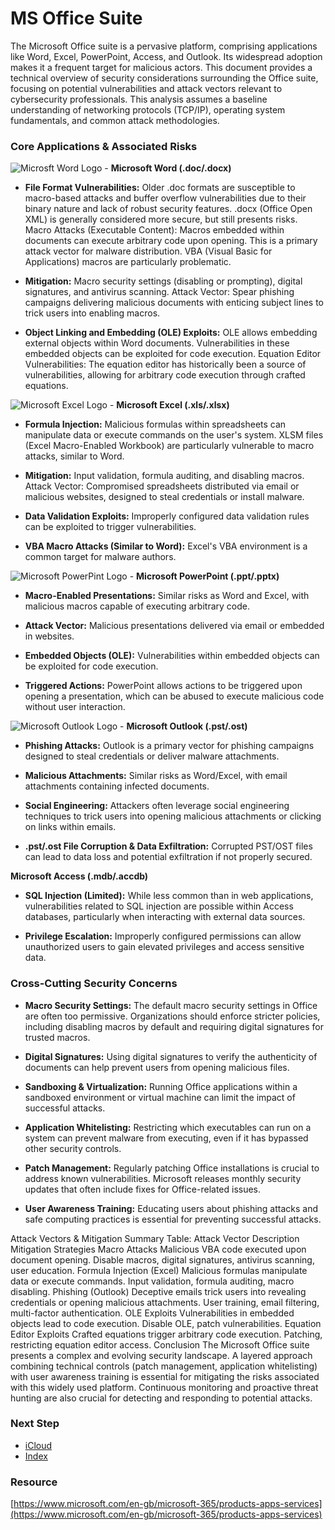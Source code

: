 # MS Office Suite

The Microsoft Office suite is a pervasive platform, comprising applications like Word, Excel, PowerPoint, Access, and Outlook. Its widespread adoption makes it a frequent target for malicious actors. This document provides a technical overview of security considerations surrounding the Office suite, focusing on potential vulnerabilities and attack vectors relevant to cybersecurity professionals. This analysis assumes a baseline understanding of networking protocols (TCP/IP), operating system fundamentals, and common attack methodologies.

### Core Applications & Associated Risks
![Microsft Word Logo](images/word.avif) - **Microsoft Word (.doc/.docx)** 

- **File Format Vulnerabilities:** Older .doc formats are susceptible to macro-based attacks and buffer overflow vulnerabilities due to their binary nature and lack of robust security features. .docx (Office Open XML) is generally considered more secure, but still presents risks.
Macro Attacks (Executable Content): Macros embedded within documents can execute arbitrary code upon opening. This is a primary attack vector for malware distribution. VBA (Visual Basic for Applications) macros are particularly problematic.

- **Mitigation:** Macro security settings (disabling or prompting), digital signatures, and antivirus scanning.
Attack Vector: Spear phishing campaigns delivering malicious documents with enticing subject lines to trick users into enabling macros.

- **Object Linking and Embedding (OLE) Exploits:** OLE allows embedding external objects within Word documents. Vulnerabilities in these embedded objects can be exploited for code execution.
Equation Editor Vulnerabilities: The equation editor has historically been a source of vulnerabilities, allowing for arbitrary code execution through crafted equations.

![Microsoft Excel Logo](images/excel.avif) - **Microsoft Excel (.xls/.xlsx)**

- **Formula Injection:** Malicious formulas within spreadsheets can manipulate data or execute commands on the user's system. XLSM files (Excel Macro-Enabled Workbook) are particularly vulnerable to macro attacks, similar to Word.

- **Mitigation:** Input validation, formula auditing, and disabling macros.
Attack Vector: Compromised spreadsheets distributed via email or malicious websites, designed to steal credentials or install malware.

- **Data Validation Exploits:** Improperly configured data validation rules can be exploited to trigger vulnerabilities.
  
- **VBA Macro Attacks (Similar to Word):** Excel's VBA environment is a common target for malware authors.

![Microsoft PowerPint Logo](images/powerpoint.avif) - **Microsoft PowerPoint (.ppt/.pptx)**

- **Macro-Enabled Presentations:** Similar risks as Word and Excel, with malicious macros capable of executing arbitrary code.

- **Attack Vector:** Malicious presentations delivered via email or embedded in websites.

- **Embedded Objects (OLE):** Vulnerabilities within embedded objects can be exploited for code execution.

- **Triggered Actions:** PowerPoint allows actions to be triggered upon opening a presentation, which can be abused to execute malicious code without user interaction.

![Microsoft Outlook Logo](images/outlook.avif) - **Microsoft Outlook (.pst/.ost)**

- **Phishing Attacks:** Outlook is a primary vector for phishing campaigns designed to steal credentials or deliver malware attachments.

- **Malicious Attachments:** Similar risks as Word/Excel, with email attachments containing infected documents.

- **Social Engineering:** Attackers often leverage social engineering techniques to trick users into opening malicious attachments or clicking on links within emails.

- **.pst/.ost File Corruption & Data Exfiltration:** Corrupted PST/OST files can lead to data loss and potential exfiltration if not properly secured.
  
**Microsoft Access (.mdb/.accdb)**

- **SQL Injection (Limited):** While less common than in web applications, vulnerabilities related to SQL injection are possible within Access databases, particularly when interacting with external data sources.

- **Privilege Escalation:** Improperly configured permissions can allow unauthorized users to gain elevated privileges and access sensitive data.

### Cross-Cutting Security Concerns
- **Macro Security Settings:** The default macro security settings in Office are often too permissive. Organizations should enforce stricter policies, including disabling macros by default and requiring digital signatures for trusted macros.
  
- **Digital Signatures:** Using digital signatures to verify the authenticity of documents can help prevent users from opening malicious files.
  
- **Sandboxing & Virtualization:** Running Office applications within a sandboxed environment or virtual machine can limit the impact of successful attacks.
  
- **Application Whitelisting:** Restricting which executables can run on a system can prevent malware from executing, even if it has bypassed other security controls.

- **Patch Management:** Regularly patching Office installations is crucial to address known vulnerabilities. Microsoft releases monthly security updates that often include fixes for Office-related issues.

- **User Awareness Training:** Educating users about phishing attacks and safe computing practices is essential for preventing successful attacks.
  
Attack Vectors & Mitigation Summary Table:
Attack Vector	Description	Mitigation Strategies
Macro Attacks	Malicious VBA code executed upon document opening.	Disable macros, digital signatures, antivirus scanning, user education.
Formula Injection (Excel)	Malicious formulas manipulate data or execute commands.	Input validation, formula auditing, macro disabling.
Phishing (Outlook)	Deceptive emails trick users into revealing credentials or opening malicious attachments.	User training, email filtering, multi-factor authentication.
OLE Exploits	Vulnerabilities in embedded objects lead to code execution.	Disable OLE, patch vulnerabilities.
Equation Editor Exploits	Crafted equations trigger arbitrary code execution.	Patching, restricting equation editor access.
Conclusion
The Microsoft Office suite presents a complex and evolving security landscape. A layered approach combining technical controls (patch management, application whitelisting) with user awareness training is essential for mitigating the risks associated with this widely used platform. Continuous monitoring and proactive threat hunting are also crucial for detecting and responding to potential attacks.


### Next Step
- [iCloud](https://github.com/Sisu-Sus/CyberSec-RoadMap/blob/main/Fundamental_IT_Skills/Understanding_Basics_of_Popular_Suites/iCloud.md)
- [Index](https://github.com/Sisu-Sus/CyberSec-RoadMap/blob/main/index.md)

### Resource
[https://www.microsoft.com/en-gb/microsoft-365/products-apps-services](https://www.microsoft.com/en-gb/microsoft-365/products-apps-services)
